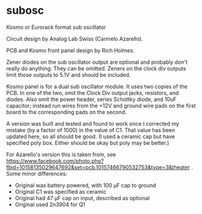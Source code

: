 # subosc
Kosmo or Eurorack format sub oscillator 

Circuit design by Analog Lab Swiss (Carmelo Azarello).

PCB and Kosmo front panel design by Rich Holmes.

Zener diodes on the sub oscillator output are optional and probably don't really do anything. They can be omitted. Zeners on the clock div outputs limit those outputs to 5.1V and should be included.

Kosmo panel is for a dual sub oscillator module. It uses two copies of the PCB. In one of the two, omit the Clock Div output jacks, resistors, and diodes. Also omit the power header, series Schottky diode, and 10uF capacitor; instead run wires from the +12V and ground wire pads on the first board to the corresponding pads on the second.

A version was built and tested and found to work once I corrected my mistake (by a factor of 1000) in the value of C1. That value has been updated here, so all should be good. (I used a ceramic cap but have specified poly box. Either should be okay but poly may be better.)

For Azarello's version this is taken from, see https://www.facebook.com/photo.php?fbid=10158135029647692&set=pcb.10157466790532753&type=3&theater . Some minor differences:
* Original was battery powered, with 100 µF cap to ground
* Original C1 was specified as ceramic
* Original had 47 µF cap on input, described as optional
* Original used 2n3904 for Q1
